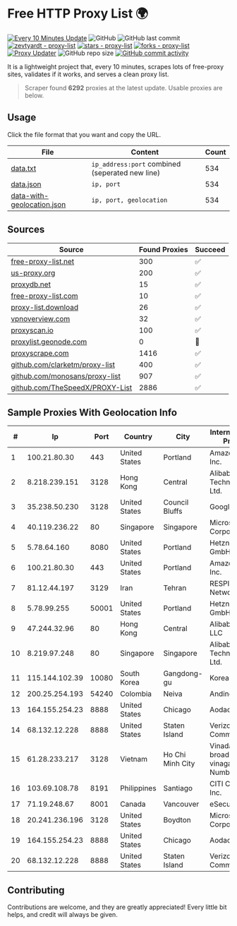 
# Free HTTP Proxy List 🌍

[![Every 10 Minutes Update](https://github.com/mertguvencli/http-proxy-list/actions/workflows/main.yml/badge.svg?branch=main)](https://github.com/mertguvencli/http-proxy-list/actions/workflows/main.yml)
![GitHub](https://img.shields.io/github/license/mertguvencli/http-proxy-list)
![GitHub last commit](https://img.shields.io/github/last-commit/mertguvencli/http-proxy-list)
[![zevtyardt - proxy-list](https://img.shields.io/static/v1?label=zevtyardt&message=proxy-list&color=blue&logo=github)](https://github.com/zevtyardt/proxy-list "Go to GitHub repo")
[![stars - proxy-list](https://img.shields.io/github/stars/zevtyardt/proxy-list?style=social)](https://github.com/zevtyardt/proxy-list)
[![forks - proxy-list](https://img.shields.io/github/forks/zevtyardt/proxy-list?style=social)](https://github.com/zevtyardt/proxy-list)
[![Proxy Updater](https://github.com/zevtyardt/proxy-list/workflows/Proxy%20Updater/badge.svg)](https://github.com/zevtyardt/proxy-list/actions?query=workflow:"Proxy+Updater")
![GitHub repo size](https://img.shields.io/github/repo-size/zevtyardt/proxy-list)
[![GitHub commit activity](https://img.shields.io/github/commit-activity/m/zevtyardt/proxy-list?logo=commits)](https://github.com/zevtyardt/proxy-list/commits/main)

It is a lightweight project that, every 10 minutes, scrapes lots of free-proxy sites, validates if it works, and serves a clean proxy list.

> Scraper found **6292** proxies at the latest update. Usable proxies are below.

## Usage

Click the file format that you want and copy the URL.

|File|Content|Count|
|----|-------|-----|
|[data.txt](https://raw.githubusercontent.com/mertguvencli/http-proxy-list/main/proxy-list/data.txt)|`ip_address:port` combined (seperated new line)|534|
|[data.json](https://raw.githubusercontent.com/mertguvencli/http-proxy-list/main/proxy-list/data.json)|`ip, port`|534|
|[data-with-geolocation.json](https://raw.githubusercontent.com/mertguvencli/http-proxy-list/main/proxy-list/data-with-geolocation.json)|`ip, port, geolocation`|534|

## Sources

|Source|Found Proxies|Succeed|
|------|-------------|-------|
|[free-proxy-list.net](https://free-proxy-list.net)|300|✅|
|[us-proxy.org](https://www.us-proxy.org)|200|✅|
|[proxydb.net](http://proxydb.net)|15|✅|
|[free-proxy-list.com](https://free-proxy-list.com/?page=&port=&type%5B%5D=http&type%5B%5D=https&up_time=0&search=Search)|10|✅|
|[proxy-list.download](https://www.proxy-list.download/HTTP)|26|✅|
|[vpnoverview.com](https://vpnoverview.com/privacy/anonymous-browsing/free-proxy-servers)|32|✅|
|[proxyscan.io](https://www.proxyscan.io)|100|✅|
|[proxylist.geonode.com](https://proxylist.geonode.com/api/proxy-list?limit=300&page=1&sort_by=lastChecked&sort_type=desc&protocols=http,https)|0|🚫|
|[proxyscrape.com](https://api.proxyscrape.com/v2/?request=displayproxies&protocol=http&timeout=10000&country=all&ssl=all&anonymity=all)|1416|✅|
|[github.com/clarketm/proxy-list](https://raw.githubusercontent.com/clarketm/proxy-list/master/proxy-list-raw.txt)|400|✅|
|[github.com/monosans/proxy-list](https://raw.githubusercontent.com/monosans/proxy-list/main/proxies/http.txt)|907|✅|
|[github.com/TheSpeedX/PROXY-List](https://raw.githubusercontent.com/TheSpeedX/PROXY-List/master/http.txt)|2886|✅|


## Sample Proxies With Geolocation Info

|#|Ip|Port|Country|City|Internet Service Provider|
|-|--|----|-------|----|-------------------------|
|1|100.21.80.30|443|United States|Portland|Amazon.com, Inc.|
|2|8.218.239.151|3128|Hong Kong|Central|Alibaba (US) Technology Co., Ltd.|
|3|35.238.50.230|3128|United States|Council Bluffs|Google LLC|
|4|40.119.236.22|80|Singapore|Singapore|Microsoft Corporation|
|5|5.78.64.160|8080|United States|Portland|Hetzner Online GmbH|
|6|100.21.80.30|443|United States|Portland|Amazon.com, Inc.|
|7|81.12.44.197|3129|Iran|Tehran|RESPINA Networks|
|8|5.78.99.255|50001|United States|Portland|Hetzner Online GmbH|
|9|47.244.32.96|80|Hong Kong|Central|Alibaba.com LLC|
|10|8.219.97.248|80|Singapore|Singapore|Alibaba (US) Technology Co., Ltd.|
|11|115.144.102.39|10080|South Korea|Gangdong-gu|Korea Telecom|
|12|200.25.254.193|54240|Colombia|Neiva|Andinet ON Line|
|13|164.155.254.23|8888|United States|Chicago|Aodao Inc|
|14|68.132.12.228|8888|United States|Staten Island|Verizon Communications|
|15|61.28.233.217|3128|Vietnam|Ho Chi Minh City|Vinadata broadcast via vinagame AS Number|
|16|103.69.108.78|8191|Philippines|Santiago|CITI Cableworld Inc.|
|17|71.19.248.67|8001|Canada|Vancouver|eSecureData|
|18|20.241.236.196|3128|United States|Boydton|Microsoft Corporation|
|19|164.155.254.23|8888|United States|Chicago|Aodao Inc|
|20|68.132.12.228|8888|United States|Staten Island|Verizon Communications|



## Contributing

Contributions are welcome, and they are greatly appreciated! Every
little bit helps, and credit will always be given.

